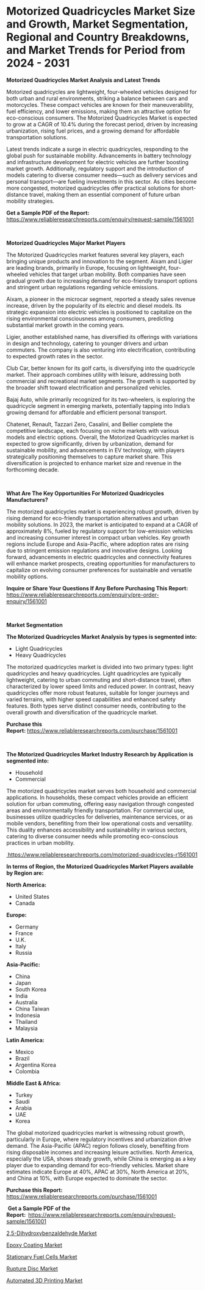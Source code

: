 <p><h1>Motorized Quadricycles Market Size and Growth, Market Segmentation, Regional and Country Breakdowns, and Market Trends for Period from 2024 -  2031</h1></p><p><strong>Motorized Quadricycles Market Analysis and Latest Trends</strong></p>
<p><p>Motorized quadricycles are lightweight, four-wheeled vehicles designed for both urban and rural environments, striking a balance between cars and motorcycles. These compact vehicles are known for their maneuverability, fuel efficiency, and lower emissions, making them an attractive option for eco-conscious consumers. The Motorized Quadricycles Market is expected to grow at a CAGR of 10.4% during the forecast period, driven by increasing urbanization, rising fuel prices, and a growing demand for affordable transportation solutions. </p><p>Latest trends indicate a surge in electric quadricycles, responding to the global push for sustainable mobility. Advancements in battery technology and infrastructure development for electric vehicles are further boosting market growth. Additionally, regulatory support and the introduction of models catering to diverse consumer needs—such as delivery services and personal transport—are fueling investments in this sector. As cities become more congested, motorized quadricycles offer practical solutions for short-distance travel, making them an essential component of future urban mobility strategies.</p></p>
<p><strong>Get a Sample PDF of the Report:&nbsp;</strong> <a href="https://www.reliableresearchreports.com/enquiry/request-sample/1561001?utm_campaign=36&utm_medium=2&utm_source=Github&utm_content=ia&utm_term=17112024&utm_id=motorized-quadricycles">https://www.reliableresearchreports.com/enquiry/request-sample/1561001</a></p>
<p>&nbsp;</p>
<p><strong>Motorized Quadricycles Major Market Players</strong></p>
<p><p>The Motorized Quadricycles market features several key players, each bringing unique products and innovation to the segment. Aixam and Ligier are leading brands, primarily in Europe, focusing on lightweight, four-wheeled vehicles that target urban mobility. Both companies have seen gradual growth due to increasing demand for eco-friendly transport options and stringent urban regulations regarding vehicle emissions.</p><p>Aixam, a pioneer in the microcar segment, reported a steady sales revenue increase, driven by the popularity of its electric and diesel models. Its strategic expansion into electric vehicles is positioned to capitalize on the rising environmental consciousness among consumers, predicting substantial market growth in the coming years.</p><p>Ligier, another established name, has diversified its offerings with variations in design and technology, catering to younger drivers and urban commuters. The company is also venturing into electrification, contributing to expected growth rates in the sector.</p><p>Club Car, better known for its golf carts, is diversifying into the quadricycle market. Their approach combines utility with leisure, addressing both commercial and recreational market segments. The growth is supported by the broader shift toward electrification and personalized vehicles.</p><p>Bajaj Auto, while primarily recognized for its two-wheelers, is exploring the quadricycle segment in emerging markets, potentially tapping into India’s growing demand for affordable and efficient personal transport.</p><p>Chatenet, Renault, Tazzari Zero, Casalini, and Bellier complete the competitive landscape, each focusing on niche markets with various models and electric options. Overall, the Motorized Quadricycles market is expected to grow significantly, driven by urbanization, demand for sustainable mobility, and advancements in EV technology, with players strategically positioning themselves to capture market share. This diversification is projected to enhance market size and revenue in the forthcoming decade.</p></p>
<p>&nbsp;</p>
<p><strong>What Are The Key Opportunities For Motorized Quadricycles Manufacturers?</strong></p>
<p><p>The motorized quadricycles market is experiencing robust growth, driven by rising demand for eco-friendly transportation alternatives and urban mobility solutions. In 2023, the market is anticipated to expand at a CAGR of approximately 8%, fueled by regulatory support for low-emission vehicles and increasing consumer interest in compact urban vehicles. Key growth regions include Europe and Asia-Pacific, where adoption rates are rising due to stringent emission regulations and innovative designs. Looking forward, advancements in electric quadricycles and connectivity features will enhance market prospects, creating opportunities for manufacturers to capitalize on evolving consumer preferences for sustainable and versatile mobility options.</p></p>
<p><strong>Inquire or Share Your Questions If Any Before Purchasing This Report:</strong> <a href="https://www.reliableresearchreports.com/enquiry/pre-order-enquiry/1561001?utm_campaign=36&utm_medium=2&utm_source=Github&utm_content=ia&utm_term=17112024&utm_id=motorized-quadricycles">https://www.reliableresearchreports.com/enquiry/pre-order-enquiry/1561001</a></p>
<p>&nbsp;</p>
<p><strong>Market Segmentation</strong></p>
<p><strong>The Motorized Quadricycles Market Analysis by types is segmented into:</strong></p>
<p><ul><li>Light Quadricycles</li><li>Heavy Quadricycles</li></ul></p>
<p><p>The motorized quadricycles market is divided into two primary types: light quadricycles and heavy quadricycles. Light quadricycles are typically lightweight, catering to urban commuting and short-distance travel, often characterized by lower speed limits and reduced power. In contrast, heavy quadricycles offer more robust features, suitable for longer journeys and varied terrains, with higher speed capabilities and enhanced safety features. Both types serve distinct consumer needs, contributing to the overall growth and diversification of the quadricycle market.</p></p>
<p><strong>Purchase this Report:&nbsp;</strong><a href="https://www.reliableresearchreports.com/purchase/1561001?utm_campaign=36&utm_medium=2&utm_source=Github&utm_content=ia&utm_term=17112024&utm_id=motorized-quadricycles">https://www.reliableresearchreports.com/purchase/1561001</a></p>
<p>&nbsp;</p>
<p><strong>The Motorized Quadricycles Market Industry Research by Application is segmented into:</strong></p>
<p><ul><li>Household</li><li>Commercial</li></ul></p>
<p><p>The motorized quadricycles market serves both household and commercial applications. In households, these compact vehicles provide an efficient solution for urban commuting, offering easy navigation through congested areas and environmentally friendly transportation. For commercial use, businesses utilize quadricycles for deliveries, maintenance services, or as mobile vendors, benefiting from their low operational costs and versatility. This duality enhances accessibility and sustainability in various sectors, catering to diverse consumer needs while promoting eco-conscious practices in urban mobility.</p></p>
<p><a href="https://www.reliableresearchreports.com/motorized-quadricycles-r1561001?utm_campaign=36&utm_medium=2&utm_source=Github&utm_content=ia&utm_term=17112024&utm_id=motorized-quadricycles">&nbsp;https://www.reliableresearchreports.com/motorized-quadricycles-r1561001</a></p>
<p><strong>In terms of Region, the Motorized Quadricycles Market Players available by Region are:</strong></p>
<p>
    <p> <strong> North America: </strong>
        <ul>
            <li>United States</li>
            <li>Canada</li>
        </ul>
        </p> 
    <p> <strong> Europe: </strong>
        <ul>
            <li>Germany</li>
            <li>France</li>
            <li>U.K.</li>
            <li>Italy</li>
            <li>Russia</li>
        </ul>
        </p> 
    <p> <strong> Asia-Pacific: </strong>
        <ul>
            <li>China</li>
            <li>Japan</li>
            <li>South Korea</li>
            <li>India</li>
            <li>Australia</li>
            <li>China Taiwan</li>
            <li>Indonesia</li>
            <li>Thailand</li>
            <li>Malaysia</li>
        </ul>
        </p> 
    <p> <strong> Latin America: </strong>
        <ul>
            <li>Mexico</li>
            <li>Brazil</li>
            <li>Argentina Korea</li>
            <li>Colombia</li>
        </ul>
        </p> 
    <p> <strong> Middle East & Africa: </strong>
        <ul>
            <li>Turkey</li>
            <li>Saudi</li>
            <li>Arabia</li>
            <li>UAE</li>
            <li>Korea</li>
        </ul>
    </p>
    </p>
<p><p>The global motorized quadricycles market is witnessing robust growth, particularly in Europe, where regulatory incentives and urbanization drive demand. The Asia-Pacific (APAC) region follows closely, benefiting from rising disposable incomes and increasing leisure activities. North America, especially the USA, shows steady growth, while China is emerging as a key player due to expanding demand for eco-friendly vehicles. Market share estimates indicate Europe at 40%, APAC at 30%, North America at 20%, and China at 10%, with Europe expected to dominate the sector.</p></p>
<p><strong>Purchase this Report: </strong><a href="https://www.reliableresearchreports.com/purchase/1561001?utm_campaign=36&utm_medium=2&utm_source=Github&utm_content=ia&utm_term=17112024&utm_id=motorized-quadricycles">https://www.reliableresearchreports.com/purchase/1561001</a></p>
<p>&nbsp;<strong>Get a Sample PDF of the Report:&nbsp;&nbsp;</strong><a href="https://www.reliableresearchreports.com/enquiry/request-sample/1561001?utm_campaign=36&utm_medium=2&utm_source=Github&utm_content=ia&utm_term=17112024&utm_id=motorized-quadricycles">https://www.reliableresearchreports.com/enquiry/request-sample/1561001</a></p>
<p><strong></strong></p>
<p><p><a href="https://github.com/SanjidaKhan901/Market-Research-Report-List-1/blob/main/25-dihydroxybenzaldehyde-market.md?utm_campaign=36&utm_medium=2&utm_source=Github&utm_content=ia&utm_term=17112024&utm_id=motorized-quadricycles">2,5-Dihydroxybenzaldehyde Market</a></p><p><a href="https://github.com/tamvrosiya/Market-Research-Report-List-6/blob/main/epoxy-coating-market.md?utm_campaign=36&utm_medium=2&utm_source=Github&utm_content=ia&utm_term=17112024&utm_id=motorized-quadricycles">Epoxy Coating Market</a></p><p><a href="https://www.linkedin.com/pulse/emerging-stationary-fuel-cells-market-opportunities-analysis-3x8vf?utm_campaign=36&utm_medium=2&utm_source=Github&utm_content=ia&utm_term=17112024&utm_id=motorized-quadricycles">Stationary Fuel Cells Market</a></p><p><a href="https://www.linkedin.com/pulse/rupture-disc-market-global-share-ranking-overall-sales-demand-5nozc?utm_campaign=36&utm_medium=2&utm_source=Github&utm_content=ia&utm_term=17112024&utm_id=motorized-quadricycles">Rupture Disc Market</a></p><p><a href="https://issuu.com/reportprime-2/docs/automated-3d-printing-market-size-2_4189d30c0f9b55?utm_campaign=36&utm_medium=2&utm_source=Github&utm_content=ia&utm_term=17112024&utm_id=motorized-quadricycles">Automated 3D Printing Market</a></p></p>